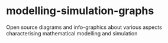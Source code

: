 # modelling-simulation-graphs
Open source diagrams and info-graphics about various aspects characterising mathematical modelling and simulation
